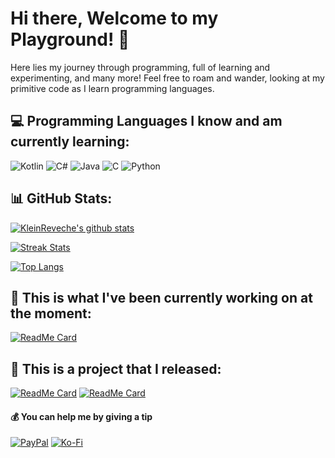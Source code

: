 # Hi there, Welcome to my Playground! 👋 
Here lies my journey through programming, full of learning and experimenting, and many more! Feel free to roam and wander, looking at my primitive code as I learn programming languages.

## 💻 Programming Languages I know and am currently learning:
![Kotlin](https://img.shields.io/badge/kotlin-%230095D5.svg?style=for-the-badge&logo=kotlin&logoColor=white) ![C#](https://img.shields.io/badge/c%23-%23239120.svg?style=for-the-badge&logo=c-sharp&logoColor=white) ![Java](https://img.shields.io/badge/java-%23ED8B00.svg?style=for-the-badge&logo=java&logoColor=white)  ![C](https://img.shields.io/badge/c-%2300599C.svg?style=for-the-badge&logo=c&logoColor=white) ![Python](https://img.shields.io/badge/python-3670A0?style=for-the-badge&logo=python&logoColor=ffdd54)

## 📊 GitHub Stats:
[![KleinReveche's github stats](https://github-readme-stats-4hgh.vercel.app/api?username=KleinReveche&show_icons=true&theme=highcontrast&count_private=true&hide=prs,issues)](https://github-readme-stats-4hgh.vercel.app/api?username=KleinReveche&theme=highcontrast&count_private=true&hide=prs,issues)

[![Streak Stats](https://github-readme-streak-stats.herokuapp.com/?user=KleinReveche&theme=highcontrast&hide_border=false)](https://github-readme-streak-stats.herokuapp.com/?user=KleinReveche&theme=highcontrast&hide_border=false)

[![Top Langs](https://github-readme-stats-4hgh.vercel.app/api/top-langs/?username=KleinReveche&theme=highcontrast&exclude_repo=github-readme-stats&langs_count=20)](https://github-readme-stats-4hgh.vercel.app/api/top-langs/?username=KleinReveche&theme=highcontrast&exclude_repo=github-readme-stats&langs_count=20)

## 🔭 This is what I've been currently working on at the moment:

[![ReadMe Card](https://github-readme-stats-4hgh.vercel.app/api/pin/?username=KleinReveche&repo=Battleship&show_owner=true&theme=highcontrast)](https://github.com/KleinReveche/Battleship)

## 🌱 This is a project that I released:
[![ReadMe Card](https://github-readme-stats-4hgh.vercel.app/api/pin/?username=KleinReveche&repo=TicTacToe&show_owner=true&theme=highcontrast)](https://github.com/KleinReveche/TicTacToe)
[![ReadMe Card](https://github-readme-stats-4hgh.vercel.app/api/pin/?username=KleinReveche&repo=MazeRunner&show_owner=true&theme=highcontrast)](https://github.com/KleinReveche/MazeRunner)

  #### 💰 You can help me by giving a tip
[![PayPal](https://img.shields.io/badge/PayPal-00457C?style=for-the-badge&logo=paypal&logoColor=white)](https://paypal.me/kleinreveche) [![Ko-Fi](https://img.shields.io/badge/Ko--fi-F16061?style=for-the-badge&logo=ko-fi&logoColor=white)](https://ko-fi.com/kleinreveche) 
  

